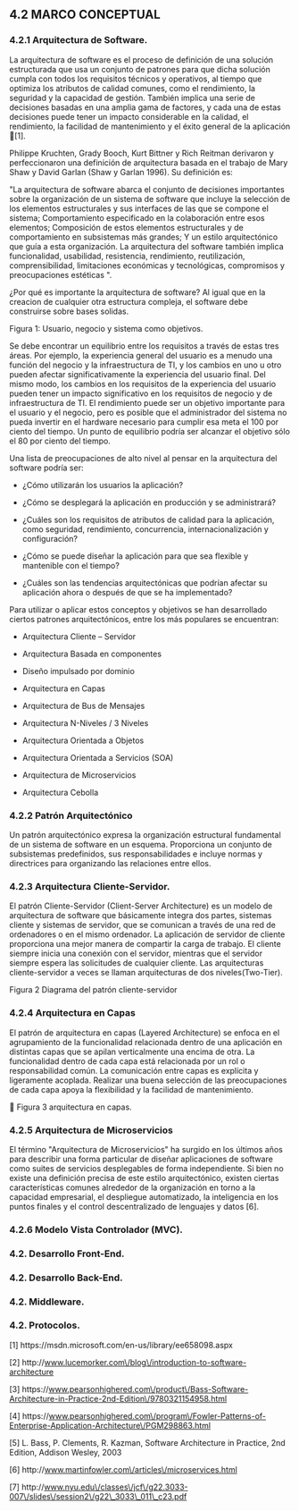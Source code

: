 ## 4.2 MARCO CONCEPTUAL

### 4.2.1  Arquitectura de Software.

La arquitectura de software es el proceso de definición de una solución estructurada que usa un conjunto de patrones para que dicha solución cumpla con todos los requisitos técnicos y operativos, al tiempo que optimiza los atributos de calidad comunes, como el rendimiento, la seguridad y la capacidad de gestión. También implica una serie de decisiones basadas en una amplia gama de factores, y cada una de estas decisiones puede tener un impacto considerable en la calidad, el rendimiento, la facilidad de mantenimiento y el éxito general de la  aplicación \[1\].

Philippe Kruchten, Grady Booch, Kurt Bittner y Rich Reitman derivaron y perfeccionaron una definición de arquitectura basada en el trabajo de Mary Shaw y David Garlan \(Shaw y Garlan 1996\). Su definición es:

"La arquitectura de software abarca el conjunto de decisiones importantes sobre la organización de un sistema de software que incluye la selección de los elementos estructurales y sus interfaces de las que se compone el sistema; Comportamiento especificado en la colaboración entre esos elementos; Composición de estos elementos estructurales y de comportamiento en subsistemas más grandes; Y un estilo arquitectónico que guía a esta organización. La arquitectura del software también implica funcionalidad, usabilidad, resistencia, rendimiento, reutilización, comprensibilidad, limitaciones económicas y tecnológicas, compromisos y preocupaciones estéticas ".

¿Por qué es importante la arquitectura de software? Al igual que en la creacion de cualquier otra estructura compleja, el software debe construirse sobre bases solidas.

Figura 1: Usuario, negocio y sistema como objetivos.

Se debe encontrar un equilibrio entre los requisitos a través de estas tres áreas. Por ejemplo, la experiencia general del usuario es a menudo una función del negocio y la infraestructura de TI, y los cambios en uno u otro pueden afectar significativamente la experiencia del usuario final. Del mismo modo, los cambios en los requisitos de la experiencia del usuario pueden tener un impacto significativo en los requisitos de negocio y de infraestructura de TI. El rendimiento puede ser un objetivo importante para el usuario y el negocio, pero es posible que el administrador del sistema no pueda invertir en el hardware necesario para cumplir esa meta el 100 por ciento del tiempo. Un punto de equilibrio podría ser alcanzar el objetivo sólo el 80 por ciento del tiempo.

Una lista de preocupaciones de alto nivel al pensar en la arquitectura del software podría ser:

* ¿Cómo utilizarán los usuarios la aplicación?

* ¿Cómo se desplegará la aplicación en producción y se administrará?

* ¿Cuáles son los requisitos de atributos de calidad para la aplicación, como seguridad, rendimiento, concurrencia, internacionalización y configuración?

* ¿Cómo se puede diseñar la aplicación para que sea flexible y mantenible con el tiempo?

* ¿Cuáles son las tendencias arquitectónicas que podrían afectar su aplicación ahora o después de que se ha implementado?


Para utilizar o aplicar estos conceptos y objetivos se han desarrollado ciertos patrones arquitectónicos, entre los más populares se encuentran:

* Arquitectura Cliente – Servidor

* Arquitectura Basada en componentes

* Diseño impulsado por dominio

* Arquitectura en Capas

* Arquitectura de Bus de Mensajes

* Arquitectura N-Niveles \/ 3 Niveles

* Arquitectura Orientada a Objetos

* Arquitectura Orientada a Servicios \(SOA\)

* Arquitectura de Microservicios

* Arquitectura Cebolla


### 4.2.2 Patrón Arquitectónico

Un patrón arquitectónico expresa la organización estructural fundamental de un sistema de software en un esquema. Proporciona un conjunto de subsistemas predefinidos, sus responsabilidades e incluye normas y directrices para organizando las relaciones entre ellos.

### 4.2.3 Arquitectura Cliente-Servidor.

El patrón Cliente-Servidor \(Client-Server Architecture\)  es un modelo de arquitectura de software que básicamente integra dos partes, sistemas cliente y sistemas de servidor, que se comunican a través de una red de ordenadores o en el mismo ordenador. La aplicación de servidor de cliente proporciona una mejor manera de compartir la carga de trabajo. El cliente siempre inicia una conexión con el servidor, mientras que el servidor siempre espera las solicitudes de cualquier cliente. Las arquitecturas cliente-servidor a veces se llaman arquitecturas de dos niveles\(Two-Tier\).

Figura 2 Diagrama del patrón cliente-servidor

### 4.2.4  Arquitectura en Capas

El patrón de arquitectura en capas \(Layered Architecture\) se enfoca en el agrupamiento de la funcionalidad relacionada dentro de una aplicación en distintas capas que se apilan verticalmente una encima de otra. La funcionalidad dentro de cada capa está relacionada por un rol o responsabilidad común. La comunicación entre capas es explícita y ligeramente acoplada. Realizar una buena selección de las preocupaciones de cada capa apoya la flexibilidad y la facilidad de mantenimiento.

 Figura 3 arquitectura en capas.

### 4.2.5 Arquitectura de Microservicios

El término "Arquitectura de Microservicios" ha surgido en los últimos años para describir una forma particular de diseñar aplicaciones de software como suites de servicios desplegables de forma independiente. Si bien no existe una definición precisa de este estilo arquitectónico, existen ciertas características comunes alrededor de la organización en torno a la capacidad empresarial, el despliegue automatizado, la inteligencia en los puntos finales y el control descentralizado de lenguajes y datos \[6\].

### 4.2.6 Modelo Vista Controlador \(MVC\).

### 4.2. Desarrollo Front-End.

### 4.2. Desarrollo Back-End.

### 4.2. Middleware.

### 4.2. Protocolos.

\[1\] https:\/\/msdn.microsoft.com\/en-us\/library\/ee658098.aspx

\[2\] http:\/\/www.lucemorker.com\/blog\/introduction-to-software-architecture

\[3\] https:\/\/www.pearsonhighered.com\/product\/Bass-Software-Architecture-in-Practice-2nd-Edition\/9780321154958.html

\[4\] https:\/\/www.pearsonhighered.com\/program\/Fowler-Patterns-of-Enterprise-Application-Architecture\/PGM298863.html

\[5\] L. Bass, P. Clements, R. Kazman, Software Architecture in Practice, 2nd Edition, Addison Wesley, 2003

\[6\] http:\/\/www.martinfowler.com\/articles\/microservices.html

\[7\] http:\/\/www.nyu.edu\/classes\/jcf\/g22.3033-007\/slides\/session2\/g22\_3033\_011\_c23.pdf

